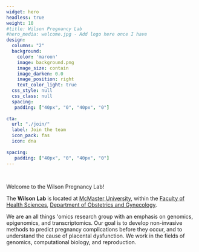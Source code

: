 ```yaml
---
widget: hero
headless: true
weight: 10
#title: Wilson Pregnancy Lab
#hero_media: welcome.jpg - Add logo here once I have
design:
  columns: "2"
  background:
    color: 'maroon'
    image: background.png
    image_size: contain
    image_darken: 0.0
    image_position: right
    text_color_light: true
  css_style: null
  css_class: null
  spacing:
   padding: ["40px", "0", "40px", "0"]
   
cta:
  url: "./join/"
  label: Join the team
  icon_pack: fas
  icon: dna
  
spacing:
   padding: ["40px", "0", "40px", "0"]
---
```

<br>

Welcome to the Wilson Pregnancy Lab!

The **Wilson Lab** is located at [McMaster University,](https://www.mcmaster.ca/) within the [Faculty of Health Sciences](https://healthsci.mcmaster.ca/), [Department of Obstetrics and Gynecology](https://obsgyn.mcmaster.ca/home).

We are an all things 'omics research group with an emphasis on genomics, epigenomics, and transcriptomics. Our goal is to develop non-invasive methods to predict pregnancy complications before they occur, and to understand the cause of placental dysfunction. We work in the fields of genomics, computational biology, and reproduction.

